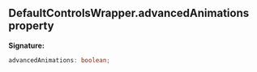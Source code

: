 
## DefaultControlsWrapper.advancedAnimations property

**Signature:**

```typescript
advancedAnimations: boolean;
```
